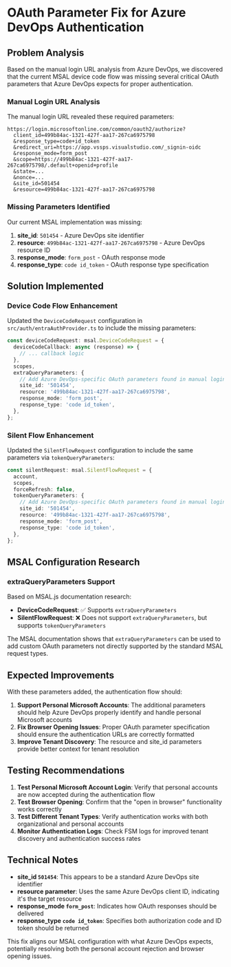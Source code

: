 # OAuth Parameter Fix for Azure DevOps Authentication

## Problem Analysis

Based on the manual login URL analysis from Azure DevOps, we discovered that the current MSAL device code flow was missing several critical OAuth parameters that Azure DevOps expects for proper authentication.

### Manual Login URL Analysis

The manual login URL revealed these required parameters:

```
https://login.microsoftonline.com/common/oauth2/authorize?
  client_id=499b84ac-1321-427f-aa17-267ca6975798
  &response_type=code+id_token
  &redirect_uri=https://app.vssps.visualstudio.com/_signin-oidc
  &response_mode=form_post
  &scope=https://499b84ac-1321-427f-aa17-267ca6975798/.default+openid+profile
  &state=...
  &nonce=...
  &site_id=501454
  &resource=499b84ac-1321-427f-aa17-267ca6975798
```

### Missing Parameters Identified

Our current MSAL implementation was missing:

1. **site_id**: `501454` - Azure DevOps site identifier
2. **resource**: `499b84ac-1321-427f-aa17-267ca6975798` - Azure DevOps resource ID
3. **response_mode**: `form_post` - OAuth response mode
4. **response_type**: `code id_token` - OAuth response type specification

## Solution Implemented

### Device Code Flow Enhancement

Updated the `DeviceCodeRequest` configuration in `src/auth/entraAuthProvider.ts` to include the missing parameters:

```typescript
const deviceCodeRequest: msal.DeviceCodeRequest = {
  deviceCodeCallback: async (response) => {
    // ... callback logic
  },
  scopes,
  extraQueryParameters: {
    // Add Azure DevOps-specific OAuth parameters found in manual login URL
    site_id: '501454',
    resource: '499b84ac-1321-427f-aa17-267ca6975798',
    response_mode: 'form_post',
    response_type: 'code id_token',
  },
};
```

### Silent Flow Enhancement

Updated the `SilentFlowRequest` configuration to include the same parameters via `tokenQueryParameters`:

```typescript
const silentRequest: msal.SilentFlowRequest = {
  account,
  scopes,
  forceRefresh: false,
  tokenQueryParameters: {
    // Add Azure DevOps-specific OAuth parameters found in manual login URL
    site_id: '501454',
    resource: '499b84ac-1321-427f-aa17-267ca6975798',
    response_mode: 'form_post',
    response_type: 'code id_token',
  },
};
```

## MSAL Configuration Research

### extraQueryParameters Support

Based on MSAL.js documentation research:

- **DeviceCodeRequest**: ✅ Supports `extraQueryParameters`
- **SilentFlowRequest**: ❌ Does not support `extraQueryParameters`, but supports `tokenQueryParameters`

The MSAL documentation shows that `extraQueryParameters` can be used to add custom OAuth parameters not directly supported by the standard MSAL request types.

## Expected Improvements

With these parameters added, the authentication flow should:

1. **Support Personal Microsoft Accounts**: The additional parameters should help Azure DevOps properly identify and handle personal Microsoft accounts
2. **Fix Browser Opening Issues**: Proper OAuth parameter specification should ensure the authentication URLs are correctly formatted
3. **Improve Tenant Discovery**: The resource and site_id parameters provide better context for tenant resolution

## Testing Recommendations

1. **Test Personal Microsoft Account Login**: Verify that personal accounts are now accepted during the authentication flow
2. **Test Browser Opening**: Confirm that the "open in browser" functionality works correctly
3. **Test Different Tenant Types**: Verify authentication works with both organizational and personal accounts
4. **Monitor Authentication Logs**: Check FSM logs for improved tenant discovery and authentication success rates

## Technical Notes

- **site_id `501454`**: This appears to be a standard Azure DevOps site identifier
- **resource parameter**: Uses the same Azure DevOps client ID, indicating it's the target resource
- **response_mode `form_post`**: Indicates how OAuth responses should be delivered
- **response_type `code id_token`**: Specifies both authorization code and ID token should be returned

This fix aligns our MSAL configuration with what Azure DevOps expects, potentially resolving both the personal account rejection and browser opening issues.
